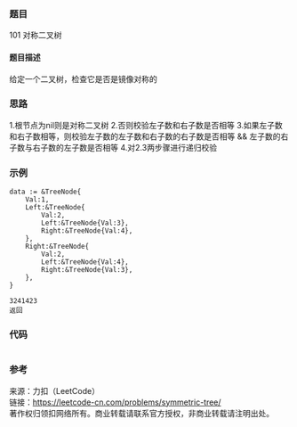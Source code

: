### 题目
101 对称二叉树

#### 题目描述
给定一个二叉树，检查它是否是镜像对称的      

### 思路
1.根节点为nil则是对称二叉树
2.否则校验左子数和右子数是否相等
3.如果左子数和右子数相等，则校验左子数的左子数和右子数的右子数是否相等 && 左子数的右子数与右子数的左子数是否相等
4.对2.3两步骤进行递归校验

### 示例
```golang
data := &TreeNode{
	Val:1,
	Left:&TreeNode{
		Val:2,
		Left:&TreeNode{Val:3},
		Right:&TreeNode{Val:4},
	},
	Right:&TreeNode{
		Val:2,
		Left:&TreeNode{Val:4},
		Right:&TreeNode{Val:3},
	},
}

3241423
返回
```

### 代码
```golang

```

### 参考
来源：力扣（LeetCode）  
链接：https://leetcode-cn.com/problems/symmetric-tree/  
著作权归领扣网络所有。商业转载请联系官方授权，非商业转载请注明出处。
